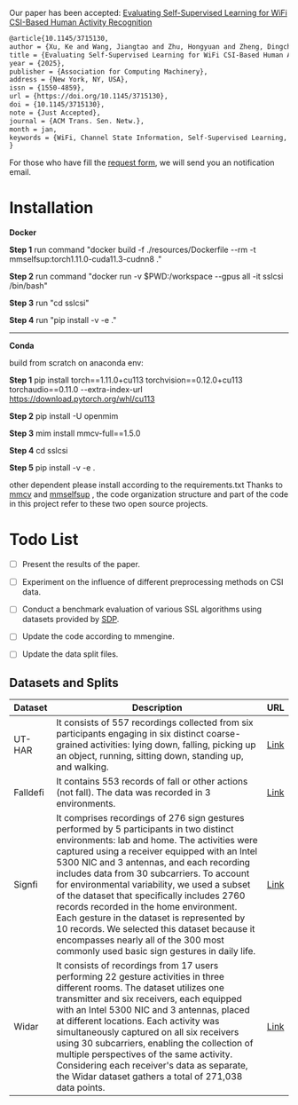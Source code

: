 Our paper has been accepted: [Evaluating Self-Supervised Learning for WiFi CSI-Based Human Activity Recognition](https://dl.acm.org/doi/10.1145/3715130)
```latex
@article{10.1145/3715130,
author = {Xu, Ke and Wang, Jiangtao and Zhu, Hongyuan and Zheng, Dingchang},
title = {Evaluating Self-Supervised Learning for WiFi CSI-Based Human Activity Recognition},
year = {2025},
publisher = {Association for Computing Machinery},
address = {New York, NY, USA},
issn = {1550-4859},
url = {https://doi.org/10.1145/3715130},
doi = {10.1145/3715130},
note = {Just Accepted},
journal = {ACM Trans. Sen. Netw.},
month = jan,
keywords = {WiFi, Channel State Information, Self-Supervised Learning, Human Activity Recognition}
}
```
For those who have fill the [request form](https://docs.google.com/forms/d/e/1FAIpQLScgXk6Ok33BL4S49cVRtQ-65mZu1Q1qZHgqFvtNEmCUBCfniA/viewform?usp=sf_link), we will send you an notification email.

# Installation
**Docker**

**Step 1** run command "docker build -f ./resources/Dockerfile --rm -t mmselfsup:torch1.11.0-cuda11.3-cudnn8 ."

**Step 2** run command "docker run -v $PWD:/workspace --gpus all -it sslcsi /bin/bash"

**Step 3** run "cd sslcsi"

**Step 4** run "pip install -v -e ."

---

**Conda** 

build from scratch on anaconda env:

**Step 1** pip install torch==1.11.0+cu113 torchvision==0.12.0+cu113 torchaudio==0.11.0 --extra-index-url https://download.pytorch.org/whl/cu113

**Step 2** pip install -U openmim

**Step 3** mim install mmcv-full==1.5.0

**Step 4** cd sslcsi

**Step 5** pip install -v -e .

other dependent please install according to the requirements.txt
Thanks to [mmcv](https://github.com/open-mmlab/mmcv/tree/1.x) and  [mmselfsup](https://mmselfsup.readthedocs.io/en/0.x/) , the code organization structure and part of the code in this project refer to these two open source projects.


# Todo List
- [ ] Present the results of the paper.
- [ ] Experiment on the influence of different preprocessing methods on CSI data.
- [ ] Conduct a benchmark evaluation of various SSL algorithms using datasets provided by [SDP](http://www.sdp8.org/).
- [ ] Update the code according to mmengine.
- [ ] Update the data split files.


## Datasets and Splits

| Dataset | Description | URL |
| ----- | ----------- | ---- |
| UT-HAR | It consists of 557 recordings collected from six participants engaging in six distinct coarse-grained activities: lying down, falling, picking up an object, running, sitting down, standing up, and walking. | [Link](https://github.com/ermongroup/Wifi_Activity_Recognition) |
| Falldefi | It contains 553 records of fall or other actions (not fall). The data was recorded in 3 environments.| [Link](https://github.com/dmsp123/FallDeFi) |
| Signfi | It comprises recordings of 276 sign gestures performed by 5 participants in two distinct environments: lab and home. The activities were captured using a receiver equipped with an Intel 5300 NIC and 3 antennas, and each recording includes data from 30 subcarriers.  To account for environmental variability, we used a subset of the dataset that specifically includes 2760 records recorded in the home environment.  Each gesture in the dataset is represented by 10 records. We selected this dataset because it encompasses nearly all of the 300 most commonly used basic sign gestures in daily life. | [Link](https://yongsen.github.io/SignFi/) |
| Widar | It consists of recordings from 17 users performing 22 gesture activities in three different rooms. The dataset utilizes one transmitter and six receivers, each equipped with an Intel 5300 NIC and 3 antennas, placed at different locations. Each activity was simultaneously captured on all six receivers using 30 subcarriers, enabling the collection of multiple perspectives of the same activity. Considering each receiver's data as separate, the Widar dataset gathers a total of 271,038 data points. | [Link](http://tns.thss.tsinghua.edu.cn/widar3.0/) |




